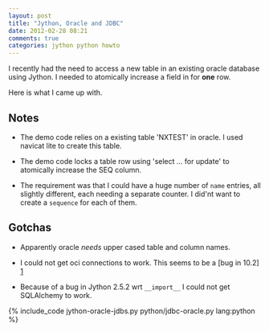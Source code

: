 ```yaml
---
layout: post
title: "Jython, Oracle and JDBC"
date: 2012-02-28 08:21
comments: true
categories: jython python howto
---
```


I recently had the need to access a new table in an existing oracle database
using Jython.  I needed to atomically increase a field in for **one** row.

Here is what I came up with.

<!-- more -->

Notes
-----

- The demo code relies on a existing table 'NXTEST' in oracle.  I used navicat lite
  to create this table.

- The demo code locks a table row using 'select ... for update' to atomically increase
  the SEQ column.  

- The requirement was that I could have a huge number of `name` entries,
  all slightly different, each needing a separate counter.  I did'nt want
  to create a `sequence` for each of them.

Gotchas
-------

- Apparently oracle *needs* upper cased table and column names.

- I could not get oci connections to work.  This seems to be a [bug in 10.2] [1]

- Because of a bug in Jython 2.5.2 wrt `__import__` I could not get
  SQLAlchemy to work.

{% include_code jython-oracle-jdbs.py python/jdbc-oracle.py lang:python %}

[1]:  https://forums.oracle.com/forums/thread.jspa?threadID=1080064  "bug in 10.2"

